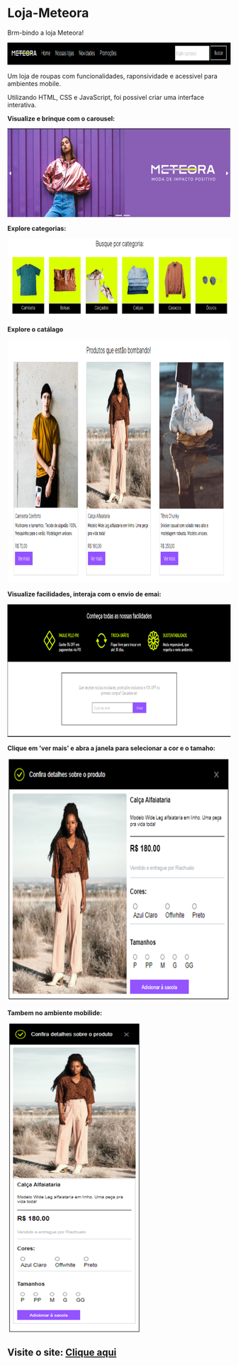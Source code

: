 # Loja-Meteora

Brm-bindo a loja Meteora! 

<img src="pag7-meteora.png" alt="part1" width='1000px' height='50px'>

Um loja de roupas com funcionalidades, raponsividade e acessivel para ambientes mobile. 

Utilizando HTML, CSS e JavaScript, foi possivel criar uma interface interativa. 

**Visualize e brinque com o carousel:**

<img src="pag1-meteora.png" alt="part1" width='900px' height='200px'>

**Explore categorias:**

<img src="pag2-meteora.png" alt="part1" width='900px' height='180px'>

**Explore o catálago**

<img src="pag3-meteora.png" alt="part1" width='900px' height='550px'>

**Visualize facilidades, interaja com o envio de emai:**

<img src="pag4-meteora.png" alt="part1" width='900px' height='300px'>

**Clique em 'ver mais' e abra a janela para selecionar a cor e o tamaho:**

<img src="pag5-meteora.png" alt="part1" width='900px' height='550px'>

**Tambem no ambiente mobilide:**

<img src="pag6-meteora.png" alt="part1" width='300px' height='700px'>

## Visite o site: <a href='https://anasouza.top/src_03/index.html'>Clique aqui</a>

